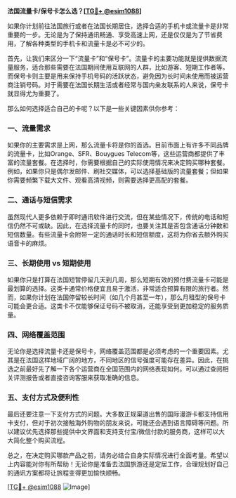 **法国流量卡/保号卡怎么选？[[TG💪+ @esim1088](https://t.me/s/esim1088)]**

如果你计划前往法国旅行或者在法国长期居住，选择合适的手机卡或流量卡是非常重要的一步。无论是为了保持通讯畅通、享受高速上网，还是仅仅是为了节省费用，了解各种类型的手机卡和流量卡是必不可少的。

首先，让我们来区分一下“流量卡”和“保号卡”。流量卡的主要功能就是提供数据流量服务，适合那些需要在法国期间使用互联网的人群，比如游客、短期工作者等。而保号卡则主要是用来保持手机号码的活跃状态，避免因为长时间未使用而被运营商注销号码。对于需要在法国长期生活或者经常与国内亲友联系的人来说，保号卡就显得尤为重要了。

那么如何选择适合自己的卡呢？以下是一些关键因素供你参考：

### 一、流量需求

如果你的主要需求是上网，那么流量卡将是你的首选。目前市面上有许多不同品牌的流量卡，比如Orange、SFR、Bouygues Telecom等，这些运营商都提供了丰富的流量套餐。在选择时，你需要根据自己的实际使用情况来决定购买哪种套餐。例如，如果你只是偶尔发邮件、刷社交媒体，可以选择基础版的流量套餐；但如果你需要频繁下载大文件、观看高清视频，则需要选择更高配的套餐。

### 二、通话与短信需求

虽然现代人更多依赖于即时通讯软件进行交流，但在某些情况下，传统的电话和短信仍然不可或缺。因此，在选择流量卡的同时，也要关注其是否包含通话分钟数和短信数量。有些流量卡会附带一定的通话时长和短信额度，这将为你省去额外购买语音卡的麻烦。

### 三、长期使用 vs 短期使用

如果你只是打算在法国短暂停留几天到几周，那么短期有效的预付费流量卡可能是最划算的选择。这类卡通常价格便宜且易于激活，非常适合预算有限的旅行者。然而，如果你计划在法国停留较长时间（如几个月甚至一年），那么月租型的保号卡可能会更合适。这类卡不仅能够保证号码不被取消，还能享受到更加稳定的服务质量。

### 四、网络覆盖范围

无论你是选择流量卡还是保号卡，网络覆盖范围都是必须考虑的一个重要因素。尤其是在法国这样地域广阔的地方，不同地区的信号强度可能存在差异。因此，在挑选之前最好先了解一下各个运营商在全国范围内的网络表现如何。可以通过查阅相关评测报告或者直接咨询客服来获取准确的信息。

### 五、支付方式及便利性

最后还要注意一下支付方式的问题。大多数正规渠道出售的国际漫游卡都支持信用卡支付，但对于初次接触海外购物的朋友来说，可能还会遇到语言障碍等问题。所以建议优先选择那些提供中文界面和支持支付宝/微信付款的服务商，这样可以大大简化整个购买流程。

总之，在决定购买哪款产品之前，请务必结合自身实际情况进行全面考量。希望以上内容能对你有所帮助！无论你是准备去法国旅游还是定居工作，合理规划好自己的通讯方案都将让旅程变得更加愉快顺畅。

[[TG💪+ @esim1088](https://t.me/s/esim1088) ![Image](https://i.postimg.cc/4NQfJmqS/Snipaste-2025-05-13-00-14-12.png)]